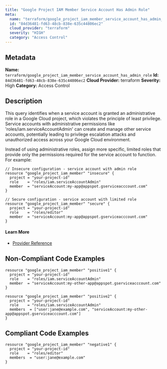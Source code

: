 ```yaml
---
title: "Google Project IAM Member Service Account Has Admin Role"
meta:
  name: "terraform/google_project_iam_member_service_account_has_admin_role"
  id: "84d36481-fd63-48cb-838e-635c44806ec2"
  cloud_provider: "terraform"
  severity: "HIGH"
  category: "Access Control"
---
```

## Metadata
**Name:** `terraform/google_project_iam_member_service_account_has_admin_role`
**Id:** `84d36481-fd63-48cb-838e-635c44806ec2`
**Cloud Provider:** terraform
**Severity:** High
**Category:** Access Control
## Description
This query identifies when a service account is granted an administrative role in a Google Cloud project, which violates the principle of least privilege. Service accounts with administrative permissions like 'roles/iam.serviceAccountAdmin' can create and manage other service accounts, potentially leading to privilege escalation attacks and unauthorized access across your Google Cloud environment.

Instead of using administrative roles, assign more specific, limited roles that provide only the permissions required for the service account to function. For example:

```hcl
// Insecure configuration - service account with admin role
resource "google_project_iam_member" "insecure" {
  project = "your-project-id"
  role    = "roles/iam.serviceAccountAdmin"
  member  = "serviceAccount:my-app@appspot.gserviceacccount.com"
}

// Secure configuration - service account with limited role
resource "google_project_iam_member" "secure" {
  project = "your-project-id"
  role    = "roles/editor"
  member  = "serviceAccount:my-app@appspot.gserviceacccount.com"
}
```

#### Learn More

 - [Provider Reference](https://registry.terraform.io/providers/hashicorp/google/latest/docs/resources/google_project_iam#google_project_iam_member)

## Non-Compliant Code Examples
```gcp
resource "google_project_iam_member" "positive1" {
  project = "your-project-id"
  role    = "roles/iam.serviceAccountAdmin"
  member  = "serviceAccount:my-other-app@appspot.gserviceacccount.com"
}

resource "google_project_iam_member" "positive2" {
  project = "your-project-id"
  role    = "roles/iam.serviceAccountAdmin"
  members  = ["user:jane@example.com", "serviceAccount:my-other-app@appspot.gserviceacccount.com"]
}

```

## Compliant Code Examples
```gcp
resource "google_project_iam_member" "negative1" {
  project = "your-project-id"
  role    = "roles/editor"
  members  = "user:jane@example.com"
}
```